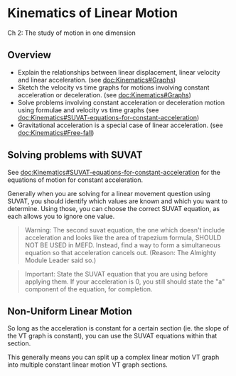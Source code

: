 # Kinematics of Linear Motion

Ch 2: The study of motion in one dimension

## Overview

- Explain the relationships between linear displacement, linear velocity and linear acceleration. (see <doc:Kinematics#Graphs>)
- Sketch the velocity vs time graphs for motions involving constant acceleration or deceleration. (see <doc:Kinematics#Graphs>)
- Solve problems involving constant acceleration or deceleration motion using formulae and velocity 
vs time graphs (see <doc:Kinematics#SUVAT-equations-for-constant-acceleration>)
- Gravitational acceleration is a special case of linear acceleration. (see <doc:Kinematics#Free-fall>)

## Solving problems with SUVAT

See <doc:Kinematics#SUVAT-equations-for-constant-acceleration> for the equations of motion for constant acceleration.

Generally when you are solving for a linear movement question using SUVAT, you should identify which values are known and which you want to determine. Using those, you can choose the correct SUVAT 
equation, as each allows you to ignore one value.

> Warning: The second suvat equation, the one which doesn't include acceleration and looks like the area of trapezium formula, SHOULD NOT BE USED in MEFD. Instead, find a way to form a simultaneous equation so that acceleration cancels out. (Reason: The Almighty Module Leader said so.)

> Important: State the SUVAT equation that you are using before applying them. If your acceleration is 0, you still should state the "a" component of the equation, for completion.

## Non-Uniform Linear Motion

So long as the acceleration is constant for a certain section (ie. the slope of the VT graph is constant), you can use the SUVAT equations within that section.

This generally means you can split up a complex linear motion VT graph into multiple constant linear motion VT graph sections.
